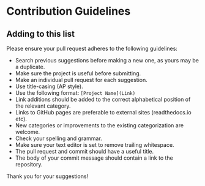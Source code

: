 # Contribution Guidelines

## Adding to this list

Please ensure your pull request adheres to the following guidelines:

* Search previous suggestions before making a new one, as yours may be a duplicate.
* Make sure the project is useful before submitting.
* Make an individual pull request for each suggestion.
* Use title-casing (AP style).
* Use the following format: `[Project Name](Link)`
* Link additions should be added to the correct alphabetical position of the relevant category.
* Links to GitHub pages are preferable to external sites (readthedocs.io etc).
* New categories or improvements to the existing categorization are welcome.
* Check your spelling and grammar.
* Make sure your text editor is set to remove trailing whitespace.
* The pull request and commit should have a useful title.
* The body of your commit message should contain a link to the repository.

Thank you for your suggestions!
